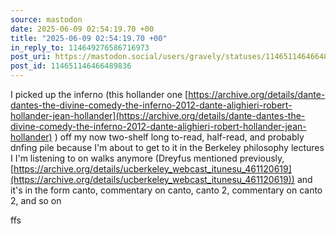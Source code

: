 ```yaml
---
source: mastodon
date: 2025-06-09 02:54:19.70 +00
title: "2025-06-09 02:54:19.70 +00"
in_reply_to: 114649276586716973
post_uri: https://mastodon.social/users/gravely/statuses/114651146466489836
post_id: 114651146466489836
---
```

I picked up the inferno (this hollander one [https://archive.org/details/dante-dantes-the-divine-comedy-the-inferno-2012-dante-alighieri-robert-hollander-jean-hollander](https://archive.org/details/dante-dantes-the-divine-comedy-the-inferno-2012-dante-alighieri-robert-hollander-jean-hollander) ) off my now two-shelf long to-read, half-read, and probably dnfing pile because I'm about to get to it in the Berkeley philosophy lectures I I'm listening to on walks anymore (Dreyfus mentioned previously, [https://archive.org/details/ucberkeley_webcast_itunesu_461120619](https://archive.org/details/ucberkeley_webcast_itunesu_461120619)) and it's in the form canto, commentary on canto, canto 2, commentary on canto 2, and so on

ffs


